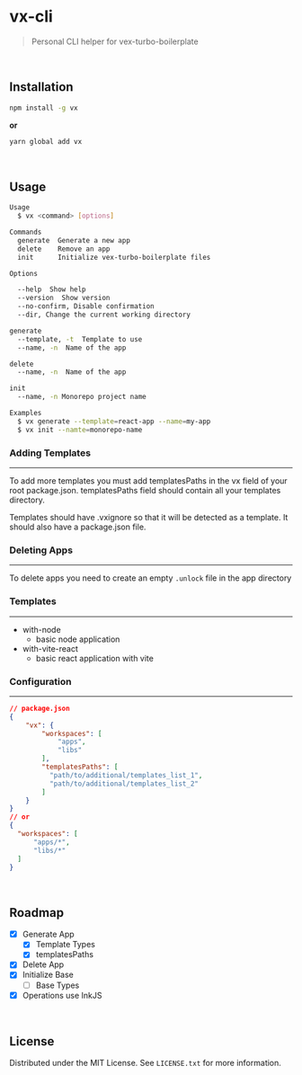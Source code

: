 <div id="top"></div>

# vx-cli

> Personal CLI helper for vex-turbo-boilerplate

<br />


## Installation


```bash
npm install -g vx
```
**or**
```bash
yarn global add vx
```


<br/>

## Usage

```bash
Usage
  $ vx <command> [options]

Commands
  generate  Generate a new app
  delete    Remove an app
  init      Initialize vex-turbo-boilerplate files

Options

  --help  Show help
  --version  Show version
  --no-confirm, Disable confirmation
  --dir, Change the current working directory 

generate
  --template, -t  Template to use
  --name, -n  Name of the app

delete
  --name, -n  Name of the app

init
  --name, -n Monorepo project name 

Examples
  $ vx generate --template=react-app --name=my-app
  $ vx init --namte=monorepo-name
```

### **Adding Templates**
----------
To add more templates you must add templatesPaths in the vx field of your root package.json. templatesPaths field should contain all your templates directory.

Templates should have .vxignore so that it will be detected as a template. It should also have a package.json file.

### **Deleting Apps**
----------
To delete apps you need to create an empty `.unlock` file in the app directory


### **Templates**
----------
- with-node
  - basic node application
- with-vite-react
  - basic react application with vite

### **Configuration**
----------
```json
// package.json
{
    "vx": {
        "workspaces": [
            "apps",
            "libs"
        ],
        "templatesPaths": [
          "path/to/additional/templates_list_1",
          "path/to/additional/templates_list_2"
        ]
    }
}
// or
{
  "workspaces": [
      "apps/*",
      "libs/*"
  ]
}
```


<br/>

## Roadmap

- [x] Generate App
  - [x] Template Types
  - [x] templatesPaths
- [x] Delete App
- [x] Initialize Base
  - [ ] Base Types
- [x] Operations use InkJS

<br/>

## License

Distributed under the MIT License. See `LICENSE.txt` for more information.

<br/>